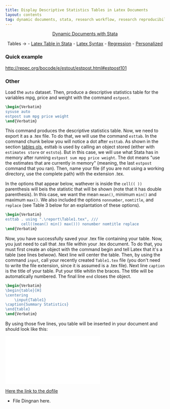 ```yaml
---
title: Display Descriptive Statistics Tables in Latex Documents
layout: contents
tag: dynamic documents, stata, research workflow, research reproducibility, reproducible research, social sciences
---
```


<a name="Contents"></a>
<p style="text-align: center;">
<a href="https://crenteriam.github.io/training/dynamic-documents/dynamicdocs-stata/">Dynamic Documents with Stata</a>
</p>
<p style="text-align: center;">
Tables &rarr; - <a href="https://crenteriam.github.io/training/dynamic-documents/tables-stata/">Latex Table in Stata</a> - <a href="https://crenteriam.github.io/training/dynamic-documents/tables-latex/">Latex Syntax</a> - <a href="https://crenteriam.github.io/training/dynamic-documents/tables-ols/">Regression</a> - <a href="https://crenteriam.github.io/training/dynamic-documents/tables-personalized/">Personalized</a>
</p>

### Quick example
http://repec.org/bocode/e/estout/estpost.html#estpost101
### Other
Load the `auto` dataset. Then, produce a descriptive statistics table for the variables mpg, price and weight with the command `estpost`.

```latex
\begin{Verbatim}
sysuse auto
estpost sum mpg price weight
\end{Verbatim}
```

This command produces the descriptive statistics table. Now, we need to export it as a .tex file. To do that, we will use the command `esttab`. In the command chunk below you will notice a dot after `esttab`. As shown in the section [tables ols](TBD), esttab is used by calling an object stored (either with `estimates store` or `eststo`). But in this case, we will use what Stata has in memory after running `estpost sum mpg price weight`. The dot means "use the estimates that are currently in memory" (meaning, the last `estpost` command that you ran). Then, name your file (if you are not using a working directory, use the complete path) with the extension .tex.

In the options that appear below, wathever is inside the `cell(( ))` parenthesis will beis the statistic that will be shown (note that it has double parenthesis). In this case, we want the mean `mean()`, minimum `min()` and maximum `max()`. We also included the options `nonnumber`, `nomtitle`, and `replace` (see Table 3 below for an explantation of these options).

```latex
\begin{Verbatim}
esttab . using ".\report\Table1.tex", ///
       cell((mean() min() max())) nonumber nomtitle replace
\end{Verbatim}
```

Now, you have successfully saved your .tex file containing your table. Now, you just need to call that .tex file within your .tex document. To do that, you must first create an object with the command begin and tell Latex  that it's a table (see lines belwow). Next line will center the table. Then, by using the command `input`, call your recently created `Table1.tex` file (you don't need to write the file extension, since it is assumed is a .tex file). Next line `caption` is the title of your table. Put your title whitin the braces. The title will be automatically numbered. The final line `end` closes the object.

```latex
\begin{Verbatim}
\begin{table}[H]
\centering
	\input{Table1}
\caption{Summary Statistics}
\end{table}
\end{Verbatim}
```

By using those five lines, you table will be inserted in your document and should look like this:

![Summary Statistics](Ancillary/Tables/04_01_Table1.tex)


[Here the link to the dofile]()

- File Dingnan here.
